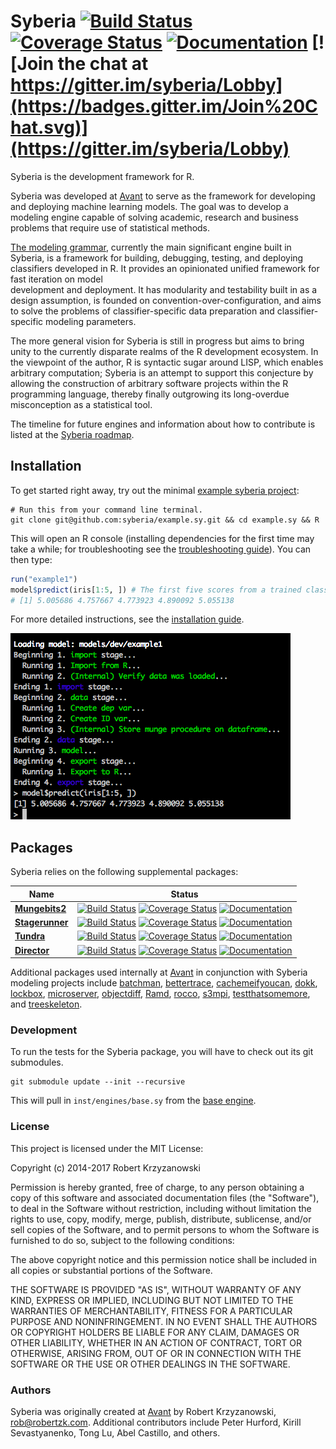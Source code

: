 Syberia [![Build Status](https://travis-ci.org/syberia/syberia.svg?branch=master)](https://travis-ci.org/syberia/syberia) [![Coverage Status](https://coveralls.io/repos/syberia/syberia/badge.svg)](https://coveralls.io/r/syberia/syberia) [![Documentation](https://img.shields.io/badge/rocco--docs-%E2%9C%93-blue.svg)](http://syberia.github.io/syberia/) [![Join the chat at https://gitter.im/syberia/Lobby](https://badges.gitter.im/Join%20Chat.svg)](https://gitter.im/syberia/Lobby)
===========

Syberia is the development framework for R.

Syberia was developed at [Avant](https://github.com/avantcredit) to
serve as the framework for developing and deploying machine learning models.
The goal was to develop a modeling engine capable of solving academic,
research and business problems that require use of statistical methods.

[The modeling grammar](http://github.com/syberia/modeling.sy),
currently the main significant engine built in Syberia, is a
framework for building, debugging, testing, and deploying classifiers developed in R.
It provides an opinionated unified framework for fast iteration on model  
development and deployment. It has modularity and testability built in
as a design assumption, is founded on convention-over-configuration,
and aims to solve the problems of classifier-specific data preparation and
classifier-specific modeling parameters.

The more general vision for Syberia is still in progress but aims
to bring unity to the currently disparate realms of the R development ecosystem.
In the viewpoint of the author, R is syntactic sugar around LISP, which enables arbitrary computation;
Syberia is an attempt to support this conjecture by allowing the
construction of arbitrary software projects within the R programming language,
thereby finally outgrowing its long-overdue misconception as a statistical tool.

The timeline for future engines and information about how
to contribute is listed at the [Syberia roadmap](http://syberia.io/roadmap).

## Installation

To get started right away, try out the minimal
[example syberia project](https://github.com/syberia/example.sy):

```
# Run this from your command line terminal.
git clone git@github.com:syberia/example.sy.git && cd example.sy && R
```

This will open an R console (installing dependencies for the first time may take a while;
for troubleshooting see the [troubleshooting guide](http://syberia.io/trouble)).
You can then type:

```r
run("example1")
model$predict(iris[1:5, ]) # The first five scores from a trained classifier.
# [1] 5.005686 4.757667 4.773923 4.890092 5.055138
```

For more detailed instructions, see the [installation guide](http://syberia.io/install).

![Minimal syberia example](inst/images/syberia_example.png)

## Packages

Syberia relies on the following supplemental packages:

| Name | Status |
| ---- | -----  |
| [**Mungebits2**](https://github.com/syberia/mungebits2) | [![Build Status](https://travis-ci.org/syberia/mungebits2.svg?branch=master)](https://travis-ci.org/syberia/mungebits2) [![Coverage Status](https://coveralls.io/repos/syberia/mungebits2/badge.svg?branch=master&service=github)](https://coveralls.io/r/syberia/mungebits2) [![Documentation](https://img.shields.io/badge/rocco--docs-%E2%9C%93-blue.svg)](http://syberia.github.io/mungebits2/) |
| [**Stagerunner**](https://github.com/syberia/stagerunner) | [![Build Status](https://travis-ci.org/syberia/stagerunner.svg?branch=master)](https://travis-ci.org/syberia/stagerunner) [![Coverage Status](https://img.shields.io/coveralls/syberia/stagerunner.svg)](https://coveralls.io/r/syberia/stagerunner) [![Documentation](https://img.shields.io/badge/rocco--docs-%E2%9C%93-blue.svg)](http://syberia.github.io/stagerunner/) |
| [**Tundra**](https://github.com/syberia/tundra) | [![Build Status](https://img.shields.io/travis/syberia/tundra.svg)](https://travis-ci.org/syberia/tundra) [![Coverage Status](https://coveralls.io/repos/github/syberia/tundra/badge.svg)](https://coveralls.io/r/syberia/tundra) [![Documentation](https://img.shields.io/badge/rocco--docs-%E2%9C%93-blue.svg)](http://syberia.github.io/tundra/)  |
| [**Director**](https://github.com/syberia/director) | [![Build Status](https://travis-ci.org/syberia/director.svg?branch=master)](https://travis-ci.org/syberia/director) [![Coverage Status](https://coveralls.io/repos/syberia/director/badge.svg)](https://coveralls.io/r/syberia/director/badge.png) [![Documentation](https://img.shields.io/badge/rocco--docs-%E2%9C%93-blue.svg)](http://syberia.github.io/director/) |

Additional packages used internally at [Avant](https://github.com/avantcredit)
in conjunction with Syberia modeling projects include
[batchman](https://github.com/peterhurford/batchman),
[bettertrace](https://github.com/robertzk/bettertrace),
[cachemeifyoucan](https://github.com/robertzk/cachemeifyoucan),
[dokk](https://github.com/kirillseva/dokk),
[lockbox](https://github.com/robertzk/lockbox),
[microserver](https://github.com/robertzk/microserver),
[objectdiff](https://github.com/robertzk/objectdiff),
[Ramd](https://github.com/robertzk/Ramd),
[rocco](https://github.com/robertzk/rocco),
[s3mpi](https://github.com/robertzk/s3mpi),
[testthatsomemore](https://github.com/robertzk/testthatsomemore), and
[treeskeleton](https://github.com/robertzk/treeskeleton).

### Development

To run the tests for the Syberia package, you will have to check
out its git submodules.

```
git submodule update --init --recursive
```

This will pull in `inst/engines/base.sy` from the [base engine](http://github.com/syberia/base.sy).

### License

This project is licensed under the MIT License:

Copyright (c) 2014-2017 Robert Krzyzanowski

Permission is hereby granted, free of charge, to any person obtaining
a copy of this software and associated documentation files (the
"Software"), to deal in the Software without restriction, including
without limitation the rights to use, copy, modify, merge, publish,
distribute, sublicense, and/or sell copies of the Software, and to
permit persons to whom the Software is furnished to do so, subject to
the following conditions:

The above copyright notice and this permission notice shall be included
in all copies or substantial portions of the Software.

THE SOFTWARE IS PROVIDED "AS IS", WITHOUT WARRANTY OF ANY KIND,
EXPRESS OR IMPLIED, INCLUDING BUT NOT LIMITED TO THE WARRANTIES OF
MERCHANTABILITY, FITNESS FOR A PARTICULAR PURPOSE AND NONINFRINGEMENT.
IN NO EVENT SHALL THE AUTHORS OR COPYRIGHT HOLDERS BE LIABLE FOR ANY
CLAIM, DAMAGES OR OTHER LIABILITY, WHETHER IN AN ACTION OF CONTRACT,
TORT OR OTHERWISE, ARISING FROM, OUT OF OR IN CONNECTION WITH THE
SOFTWARE OR THE USE OR OTHER DEALINGS IN THE SOFTWARE.

### Authors

Syberia was originally created at [Avant](https://github.com/avantcredit)
by Robert Krzyzanowski, rob@robertzk.com. Additional contributors
include Peter Hurford, Kirill Sevastyanenko, Tong Lu, Abel Castillo, and others.

